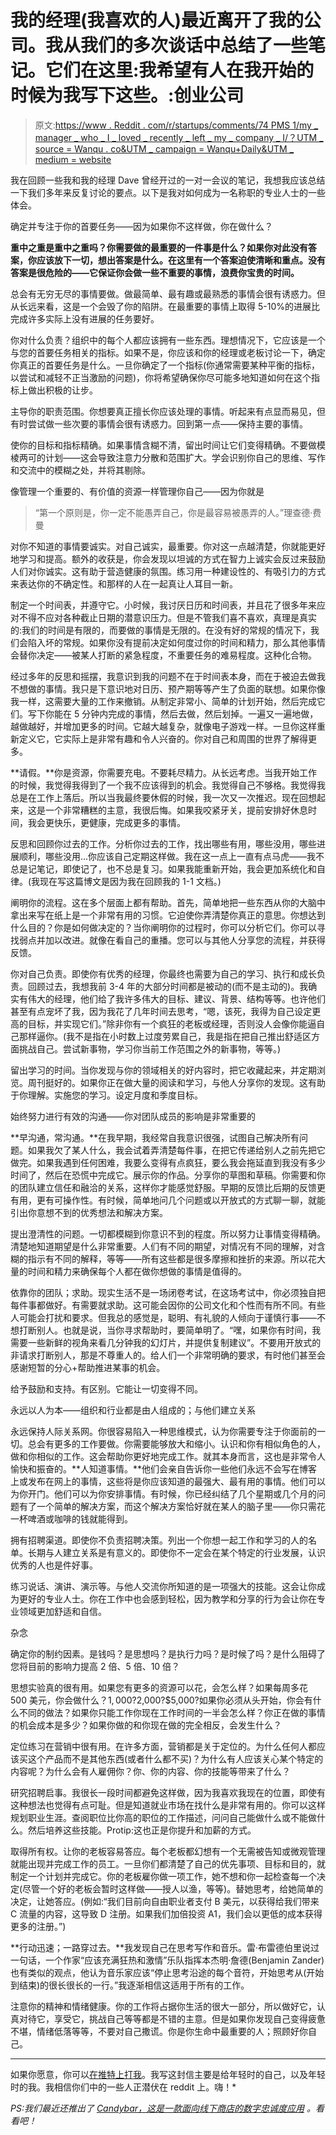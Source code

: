 # 我的经理(我喜欢的人)最近离开了我的公司。我从我们的多次谈话中总结了一些笔记。它们在这里:我希望有人在我开始的时候为我写下这些。:创业公司

> 原文:[https://www . Reddit . com/r/startups/comments/74 PMS 1/my _ manager _ who _ I _ loved _ recently _ left _ my _ company _ I/？UTM _ source = Wanqu . co&UTM _ campaign = Wanqu+Daily&UTM _ medium = website](https://www.reddit.com/r/startups/comments/74pms1/my_manager_who_i_loved_recently_left_my_company_i/?utm_source=wanqu.co&utm_campaign=Wanqu+Daily&utm_medium=website)

我在回顾一些我和我的经理 Dave 曾经开过的一对一会议的笔记，我想我应该总结一下我们多年来反复讨论的要点。以下是我对如何成为一名称职的专业人士的一些体会。

确定并专注于你的首要任务——因为如果你不这样做，你在做什么？

**重中之重是重中之重吗？你需要做的最重要的一件事是什么？如果你对此没有答案，你应该放下一切，想出答案是什么。在这里有一个答案迫使清晰和重点。没有答案是很危险的——它保证你会做一些不重要的事情，浪费你宝贵的时间。**

总会有无穷无尽的事情要做。做最简单、最有趣或最熟悉的事情会很有诱惑力。但从长远来看，这是一个会毁了你的陷阱。在最重要的事情上取得 5-10%的进展比完成许多实际上没有进展的任务要好。

你对什么负责？组织中的每个人都应该拥有一些东西。理想情况下，它应该是一个与您的首要任务相关的指标。如果不是，你应该和你的经理或老板讨论一下，确定你真正的首要任务是什么。一旦你确定了一个指标(你通常需要某种平衡的指标，以尝试和减轻不正当激励的问题)，你将希望确保你尽可能多地知道如何在这个指标上做出积极的让步。

主导你的职责范围。你想要真正擅长你应该处理的事情。听起来有点显而易见，但有时尝试做一些次要的事情会很有诱惑力。回到第一点——保持主要的事情。

使你的目标和指标精确。如果事情含糊不清，留出时间让它们变得精确。不要做模棱两可的计划——这会导致注意力分散和范围扩大。学会识别你自己的思维、写作和交流中的模糊之处，并将其剔除。

像管理一个重要的、有价值的资源一样管理你自己——因为你就是

> “第一个原则是，你一定不能愚弄自己，你是最容易被愚弄的人。”理查德·费曼

对你不知道的事情要诚实。对自己诚实，最重要。你对这一点越清楚，你就能更好地学习和提高。额外的收获是，你会发现以坦诚的方式在智力上诚实会反过来鼓励人们对你诚实。这有助于营造健康的氛围。练习用一种建设性的、有吸引力的方式来表达你的不确定性。和那样的人在一起真让人耳目一新。

制定一个时间表，并遵守它。小时候，我讨厌日历和时间表，并且花了很多年来应对不得不应对各种截止日期的潜意识压力。但是不管我们喜不喜欢，真理是真实的:我们的时间是有限的，而要做的事情是无限的。在没有好的常规的情况下，我们会陷入坏的常规。如果你没有提前决定如何度过你的时间和精力，那么其他事情会替你决定——被某人打断的紧急程度，不重要任务的难易程度。这种化合物。

经过多年的反思和摇摆，我意识到我的问题不在于时间表本身，而在于被迫去做我不想做的事情。我只是下意识地对日历、预产期等等产生了负面的联想。如果你像我一样，这需要大量的工作来撤销。从制定非常小、简单的计划开始，然后完成它们。写下你能在 5 分钟内完成的事情，然后去做，然后划掉。一遍又一遍地做，越做越好，并增加更多的时间。它越大越复杂，就像电子游戏一样。一旦你这样重新定义它，它实际上是非常有趣和令人兴奋的。你对自己和周围的世界了解得更多。

**请假。**你是资源，你需要充电。不要耗尽精力。从长远考虑。当我开始工作的时候，我觉得我得到了一个我不应该得到的机会。我觉得自己不够格。我觉得我总是在工作上落后。所以当我最终要休假的时候，我一次又一次推迟。现在回想起来，这是一个非常糟糕的主意，我很后悔。如果我咬紧牙关，提前安排好休息时间，我会更快乐，更健康，完成更多的事情。

反思和回顾你过去的工作。分析你过去的工作，找出哪些有用，哪些没用，哪些进展顺利，哪些没用...你应该自己定期这样做。我在这一点上一直有点马虎——我不总是记笔记，即使记了，也不总是复习。如果我能重新开始，我会更加系统化和自律。(我现在写这篇博文是因为我在回顾我的 1-1 文档。)

阐明你的流程。这在多个层面上都有帮助。首先，简单地把一些东西从你的大脑中拿出来写在纸上是一个非常有用的习惯。它迫使你弄清楚你真正的意思。你想达到什么目的？你是如何做决定的？当你阐明你的过程时，你可以分析它们。你可以寻找弱点并加以改进。就像在看自己的重播。您可以与其他人分享您的流程，并获得反馈。

你对自己负责。即使你有优秀的经理，你最终也需要为自己的学习、执行和成长负责。回顾过去，我想我前 3-4 年的大部分时间都是被动的(而不是主动的)。我确实有伟大的经理，他们给了我许多伟大的目标、建议、背景、结构等等。也许他们甚至有点宠坏了我，因为我花了几年时间去思考，“嗯，该死，我得为自己设定更高的目标，并实现它们。”除非你有一个疯狂的老板或经理，否则没人会像你能逼自己那样逼你。(我不是指在小时数上过度劳累自己，我是指在把自己推出舒适区方面挑战自己。尝试新事物，学习你当前工作范围之外的新事物，等等。)

留出学习的时间。当你发现与你的领域相关的好内容时，把它收藏起来，并定期浏览。周刊挺好的。如果你正在做大量的阅读和学习，与他人分享你的发现。这有助于你理解。实施您的学习。设定月度和季度目标。

始终努力进行有效的沟通——你对团队成员的影响是非常重要的

**早沟通，常沟通。**在我早期，我经常自我意识很强，试图自己解决所有问题。如果我欠了某人什么，我会试着弄清楚每件事，在把它传递给别人之前先把它做完。如果我遇到任何困难，我要么变得有点疯狂，要么我会拖延直到我没有多少时间了，然后在恐慌中完成它。展示你的作品。分享你的草图和草稿。你需要和你的团队建立信任和融洽的关系，这样你才能感觉舒服。早期的反馈比后期的反馈更有用，更有可操作性。有时候，简单地问几个问题或以开放式的方式聊一聊，就能引出你意想不到的优秀想法和解决方案。

提出澄清性的问题。一切都模糊到你意识不到的程度。所以努力让事情变得精确。清楚地知道期望是什么非常重要。人们有不同的期望，对情况有不同的理解，对含糊的指示有不同的解释，等等——所有这些都是很多摩擦和挫折的来源。所以花大量的时间和精力来确保每个人都在做你想做的事情是值得的。

依靠你的团队；求助。现实生活不是一场闭卷考试，在这场考试中，你必须独自把每件事都做好。有需要就求助。这可能会因你的公司文化和个性而有所不同。有些人可能会打扰和要求。但我总的感觉是，聪明、有礼貌的人倾向于谨慎行事——不想打断别人。也就是说，当你寻求帮助时，要简单明了。“嘿，如果你有时间，我需要一些新鲜的视角来看几分钟我的幻灯片，并提供复制建议”。不要用开放式的非请求打断别人，那是不尊重人的。给人们一个非常明确的要求，有时他们甚至会感谢短暂的分心+帮助推进某事的机会。

给予鼓励和支持。有区别。它能让一切变得不同。

永远以人为本——组织和行业都是由人组成的；与他们建立关系

永远保持人际关系网。你很容易陷入一种思维模式，认为你需要专注于你面前的一切。总会有更多的工作要做。你需要能够放大和缩小。认识和你有相似角色的人，做和你相似的工作。这会帮助你更好地完成工作。就其本身而言，这也是非常令人愉快和振奋的。**人知道事情。**他们会亲自告诉你一些他们永远不会写在博客上或发布在网上的事情，这些将是你应该知道的最强大、最有用的事情。他们可以为你开门。他们可以为你安排事情。有时候，你已经纠结了几个星期或几个月的问题有了一个简单的解决方案，而这个解决方案恰好就在某人的脑子里——你只需花一杯啤酒或咖啡的钱就能得到。

拥有招聘渠道。即使你不负责招聘决策。列出一个你想一起工作和学习的人的名单。长期与人建立关系是有意义的。即使你不一定会在某个特定的行业发展，认识优秀的人也是件好事。

练习说话、演讲、演示等。与他人交流你所知道的是一项强大的技能。这会让你成为更好的专业人士。你在工作中也会感到轻松，因为教学和分享的行为会让你在专业领域更加舒适和自信。

杂念

确定你的制约因素。是钱吗？是思想吗？是执行力吗？是时候了吗？是什么阻碍了您将目前的影响力提高 2 倍、5 倍、10 倍？

思想实验真的很有用。如果您有更多的资源可以花，会怎么样？如果每周多花 500 美元，你会做什么？$1,000?$2,000?$5,000?如果你必须从头开始，你会有什么不同的做法？如果你只能工作你现在工作时间的一半会怎么样？你正在做的事情的机会成本是多少？如果你做的和你现在做的完全相反，会发生什么？

定位练习在营销中很有用。在许多方面，营销都是关于定位的。为什么任何人都应该买这个产品而不是其他东西(或者什么都不买)？为什么有人应该关心某个特定的内容呢？为什么会有人雇佣你？你、你的内容、你的技能等带来了什么？

研究招聘启事。我很长一段时间都避免这样做，因为我喜欢我现在的位置，即使有这种想法也觉得有点可耻。但是知道就业市场在找什么是非常有用的。你可以这样规划职业生涯。查阅职位比你高的职位的工作描述，问问自己能做什么或不能做什么。然后培养这些技能。Protip:这也正是你提升和加薪的方式。

取得所有权。让你的老板容易答应。每个老板都幻想有一个无需被告知或微观管理就能出现并完成工作的员工。一旦你们都清楚了自己的优先事项、目标和目的，就制定一个计划并完成它。你的老板雇你做一项工作，她不想和你一起检查每一个决定(尽管一个好的老板会暂时这样做——授人以渔，等等)。替她思考，给她简单的决定，让她答应。(例如:“我们目前向自由职业者支付 B 美元，以获得给我们带来 C 流量的内容，这导致 D 注册。如果我们加倍投资 A1，我们会以更低的成本获得更多的注册。”)

**行动迅速；一路穿过去。**我发现自己在思考写作和音乐。雷·布雷德伯里说过一句话，一个作家“应该充满狂热和激情”乐队指挥本杰明·詹德(Benjamin Zander)也有类似的观点，他认为音乐家应该“停止思考沿途的每个音符，开始思考从(开始到结束)的很长很长的一行。”我逐渐相信这适用于所有的工作。

注意你的精神和情绪健康。你的工作将占据你生活的很大一部分，所以做好它，认真对待它，享受它，挑战自己等等都是不错的主意。但是如果你发现自己变得疲惫不堪，情绪低落等等，不要对自己撒谎。你是你生命中最重要的人；照顾好你自己。

* * *

如果你愿意，你可以[在推特上打我]([*【http://www.twitter.com/visakanv】*](http://www.twitter.com/visakanv)*)。我写这封信主要是给年轻时的自己，以及年轻时的我。我相信你们中的一些人正潜伏在 reddit 上。嗨！*

*PS:我们最近还推出了* [*Candybar，这是一款面向线下商店的数字忠诚度应用*](https://www.candybar.co/?ref=reddit) *。看看吧！*